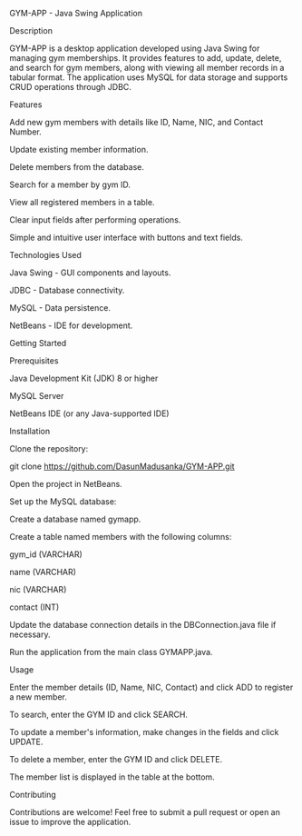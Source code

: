 GYM-APP - Java Swing Application

Description

GYM-APP is a desktop application developed using Java Swing for managing gym memberships. It provides features to add, update, delete, and search for gym members, along with viewing all member records in a tabular format. The application uses MySQL for data storage and supports CRUD operations through JDBC.

Features

Add new gym members with details like ID, Name, NIC, and Contact Number.

Update existing member information.

Delete members from the database.

Search for a member by gym ID.

View all registered members in a table.

Clear input fields after performing operations.

Simple and intuitive user interface with buttons and text fields.

Technologies Used

Java Swing - GUI components and layouts.

JDBC - Database connectivity.

MySQL - Data persistence.

NetBeans - IDE for development.

Getting Started

Prerequisites

Java Development Kit (JDK) 8 or higher

MySQL Server

NetBeans IDE (or any Java-supported IDE)

Installation

Clone the repository:

git clone https://github.com/DasunMadusanka/GYM-APP.git

Open the project in NetBeans.

Set up the MySQL database:

Create a database named gymapp.

Create a table named members with the following columns:

gym_id (VARCHAR)

name (VARCHAR)

nic (VARCHAR)

contact (INT)

Update the database connection details in the DBConnection.java file if necessary.

Run the application from the main class GYMAPP.java.

Usage

Enter the member details (ID, Name, NIC, Contact) and click ADD to register a new member.

To search, enter the GYM ID and click SEARCH.

To update a member's information, make changes in the fields and click UPDATE.

To delete a member, enter the GYM ID and click DELETE.

The member list is displayed in the table at the bottom.

Contributing

Contributions are welcome! Feel free to submit a pull request or open an issue to improve the application.


